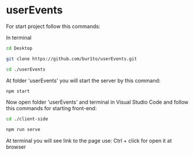 # userEvents


For start project follow this commands:

In terminal
```bash
cd Desktop
```

```bash
git clone https://github.com/bur1to/userEvents.git
```

```bash
cd ./userEvents
```

At folder 'userEvents' you will start the server by this command:

```bash
npm start
```

Now open folder 'userEvents' and terminal in Visual Studio Code and follow this commands for starting front-end:
```bash
cd ./client-side
```
```bash
npm run serve
```

At terminal you will see link to the page use:
Ctrl + click for open it at browser
